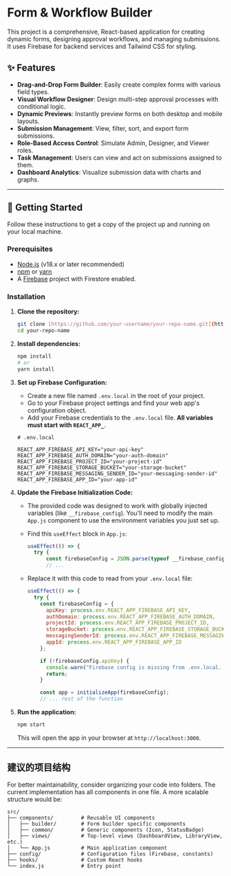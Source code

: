 # Form & Workflow Builder

This project is a comprehensive, React-based application for creating dynamic forms, designing approval workflows, and managing submissions. It uses Firebase for backend services and Tailwind CSS for styling.



## ✨ Features

* **Drag-and-Drop Form Builder**: Easily create complex forms with various field types.
* **Visual Workflow Designer**: Design multi-step approval processes with conditional logic.
* **Dynamic Previews**: Instantly preview forms on both desktop and mobile layouts.
* **Submission Management**: View, filter, sort, and export form submissions.
* **Role-Based Access Control**: Simulate Admin, Designer, and Viewer roles.
* **Task Management**: Users can view and act on submissions assigned to them.
* **Dashboard Analytics**: Visualize submission data with charts and graphs.

---

## 🚀 Getting Started

Follow these instructions to get a copy of the project up and running on your local machine.

### Prerequisites

* [Node.js](https://nodejs.org/) (v18.x or later recommended)
* [npm](https://www.npmjs.com/) or [yarn](https://yarnpkg.com/)
* A [Firebase](https://firebase.google.com/) project with Firestore enabled.

### Installation

1.  **Clone the repository:**
    ```bash
    git clone [https://github.com/your-username/your-repo-name.git](https://github.com/your-username/your-repo-name.git)
    cd your-repo-name
    ```

2.  **Install dependencies:**
    ```bash
    npm install
    # or
    yarn install
    ```

3.  **Set up Firebase Configuration:**
    * Create a new file named `.env.local` in the root of your project.
    * Go to your Firebase project settings and find your web app's configuration object.
    * Add your Firebase credentials to the `.env.local` file. **All variables must start with `REACT_APP_`**.

    ```env
    # .env.local

    REACT_APP_FIREBASE_API_KEY="your-api-key"
    REACT_APP_FIREBASE_AUTH_DOMAIN="your-auth-domain"
    REACT_APP_FIREBASE_PROJECT_ID="your-project-id"
    REACT_APP_FIREBASE_STORAGE_BUCKET="your-storage-bucket"
    REACT_APP_FIREBASE_MESSAGING_SENDER_ID="your-messaging-sender-id"
    REACT_APP_FIREBASE_APP_ID="your-app-id"
    ```

4.  **Update the Firebase Initialization Code:**
    * The provided code was designed to work with globally injected variables (like `__firebase_config`). You'll need to modify the main `App.js` component to use the environment variables you just set up.

    * Find this `useEffect` block in `App.js`:
      ```javascript
      useEffect(() => {
        try {
            const firebaseConfig = JSON.parse(typeof __firebase_config !== 'undefined' ? __firebase_config : '{}');
            // ...
      ```
    * Replace it with this code to read from your `.env.local` file:
      ```javascript
      useEffect(() => {
        try {
          const firebaseConfig = {
            apiKey: process.env.REACT_APP_FIREBASE_API_KEY,
            authDomain: process.env.REACT_APP_FIREBASE_AUTH_DOMAIN,
            projectId: process.env.REACT_APP_FIREBASE_PROJECT_ID,
            storageBucket: process.env.REACT_APP_FIREBASE_STORAGE_BUCKET,
            messagingSenderId: process.env.REACT_APP_FIREBASE_MESSAGING_SENDER_ID,
            appId: process.env.REACT_APP_FIREBASE_APP_ID
          };

          if (!firebaseConfig.apiKey) {
            console.warn("Firebase config is missing from .env.local. App will not connect to Firebase.");
            return;
          }

          const app = initializeApp(firebaseConfig);
          // ... rest of the function
      ```

5.  **Run the application:**
    ```bash
    npm start
    ```
    This will open the app in your browser at `http://localhost:3000`.

---
## 建议的项目结构

For better maintainability, consider organizing your code into folders. The current implementation has all components in one file. A more scalable structure would be:

```
src/
├── components/         # Reusable UI components
│   ├── builder/        # Form builder specific components
│   ├── common/         # Generic components (Icon, StatusBadge)
│   ├── views/          # Top-level views (DashboardView, LibraryView, etc.)
│   └── App.js          # Main application component
├── config/             # Configuration files (Firebase, constants)
├── hooks/              # Custom React hooks
└── index.js            # Entry point
```
